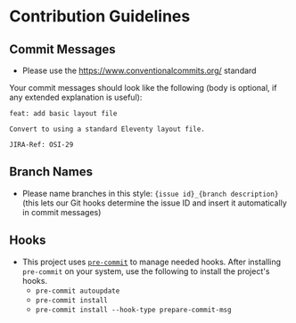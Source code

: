 # Contribution Guidelines

## Commit Messages

* Please use the https://www.conventionalcommits.org/ standard

Your commit messages should look like the following (body is optional, if any extended explanation is useful):

```
feat: add basic layout file

Convert to using a standard Eleventy layout file.

JIRA-Ref: OSI-29
```

## Branch Names

* Please name branches in this style: `{issue id}_{branch description}` (this lets our Git hooks determine the issue ID and insert it automatically in commit messages)

## Hooks

* This project uses [`pre-commit`](https://pre-commit.com/) to manage needed hooks. After installing `pre-commit` on your system, use the following to install the project's hooks.
    * `pre-commit autoupdate`
    * `pre-commit install`
    * `pre-commit install --hook-type prepare-commit-msg`